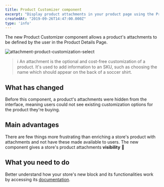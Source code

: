 ```yaml
---
title: Product Customizer component
excerpt: "Display product attachments in your product page using the Product Customizer component."
createdAt: "2019-09-26T14:47:00.000Z"
type: 'info'
---
```

The new Product Customizer component allows a product's attachments to be defined by the user in the Product Details Page.

![attachment-product-customization-select](https://user-images.githubusercontent.com/52087100/65711995-707f6e00-e06c-11e9-8faa-43aecfed3e51.png)

> ℹ️ An attachment is the optional and cost-free customization of a product. It's used to add information to an SKU, such as choosing the name which should appear on the back of a soccer shirt.

## What has changed

Before this component, a product's attachments were hidden from the interface, meaning users could not see existing customization options for the product they're buying. 

## Main advantages

There are few things more frustrating than enriching a store's product with attachments and not have these made available to users. The new component gives a store's product attachments **visibility** :tada: 

## What you need to do

Better understand how your store's new block and its functionalities work by accessing its [documentation](https://vtex.io/docs/components/product/vtex.product-customizer).
